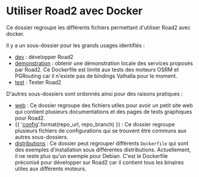 # Utiliser Road2 avec Docker 

Ce dossier regroupe les différents fichiers permettant d'utiliser Road2 avec docker. 

Il y a un sous-dossier pour les grands usages identifiés : 
- [dev](./dev/readme.md) : développer Road2 
- [demonstration](./demonstration/readme.md) : obtenir une démonstration locale des services proposés par Road2. Ce Dockerfile est limité aux tests des moteurs OSRM et PGRouting car il n'existe pas de bindings Valhalla pour le moment. 
- [test](./test/readme.md) : Tester Road2 

D'autres sous-dossiers sont ordonnés ainsi pour des raisons pratiques : 
- [web](./web/readme.md) : Ce dossier regroupe des fichiers utiles pour avoir un petit site web qui contient plusieurs documentations et des pages de tests graphiques pour Road2. 
- {{ '[config]({}/tree/{}/docker/config/)'.format(repo_url, repo_branch) }} : Ce dossier regroupe plusieurs fichiers de configurations qui se trouvent être communs aux autres sous-dossiers. 
- [distributions](./distributions/readme.md) : Ce dossier peut regrouper différents `Dockerfile` qui sont des exemples d'installation sous différentes distributions. Actuellement, il ne reste plus qu'un exemple pour Debian. C'est le Dockerfile préconisé pour développer sur Road2 car il contient tous les binaires utiles aux différents moteurs. 